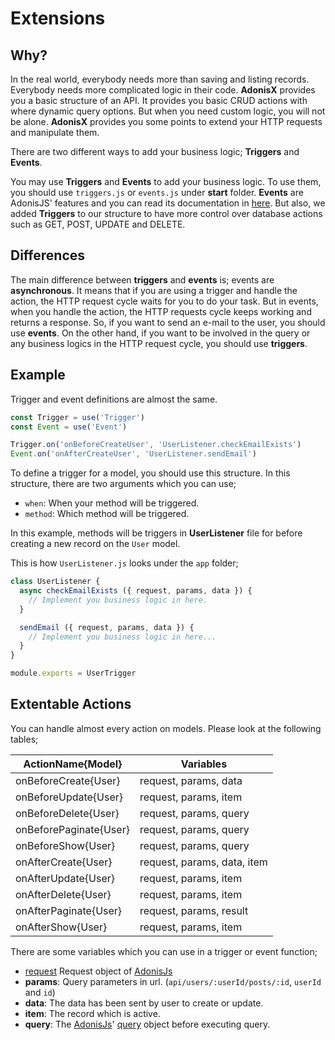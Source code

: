 # Extensions

## Why?

In the real world, everybody needs more than saving and listing records. Everybody needs more complicated logic in their code. **AdonisX** provides you a basic structure of an API. It provides you basic CRUD actions with where dynamic query options. But when you need custom logic, you will not be alone. **AdonisX** provides you some points to extend your HTTP requests and manipulate them. 

There are two different ways to add your business logic; **Triggers** and **Events**.

You may use **Triggers** and **Events** to add your business logic. To use them, you should use `triggers.js` or `events.js` under **start** folder. **Events** are AdonisJS' features and you can read its documentation in [here](https://adonisjs.com/docs/4.1/events). But also, we added **Triggers** to our structure to have more control over database actions such as GET, POST, UPDATE and DELETE.

## Differences

The main difference between **triggers** and **events** is; events are **asynchronous**. It means that if you are using a trigger and handle the action, the HTTP request cycle waits for you to do your task. But in events, when you handle the action, the HTTP requests cycle keeps working and returns a response. So, if you want to send an e-mail to the user, you should use **events**. On the other hand, if you want to be involved in the query or any business logics in the HTTP request cycle, you should use **triggers**.

## Example

Trigger and event definitions are almost the same.

```js
const Trigger = use('Trigger')
const Event = use('Event')

Trigger.on('onBeforeCreateUser', 'UserListener.checkEmailExists')
Event.on('onAfterCreateUser', 'UserListener.sendEmail')
```

To define a trigger for a model, you should use this structure. In this structure, there are two arguments which you can use;

- `when`: When your method will be triggered.
- `method`: Which method will be triggered.

In this example, methods will be triggers in **UserListener** file for before creating a new record on the `User` model.

This is how `UserListener.js` looks under the `app` folder;

```js
class UserListener {
  async checkEmailExists ({ request, params, data }) {
    // Implement you business logic in here.
  }

  sendEmail ({ request, params, data }) {
    // Implement you business logic in here...
  }
}

module.exports = UserTrigger
```

## Extentable Actions

You can handle almost every action on models. Please look at the following tables;

| ActionName{Model}      | Variables                    |
|------------------------|------------------------------|
| onBeforeCreate{User}   | request, params, data        |
| onBeforeUpdate{User}   | request, params, item        |
| onBeforeDelete{User}   | request, params, query       |
| onBeforePaginate{User} | request, params, query       |
| onBeforeShow{User}     | request, params, query       |
| onAfterCreate{User}    | request, params, data, item  |
| onAfterUpdate{User}    | request, params, item        |
| onAfterDelete{User}    | request, params, item        |
| onAfterPaginate{User}  | request, params, result      |
| onAfterShow{User}      | request, params, item        |

There are some variables which you can use in a trigger or event function;

- [request](https://adonisjs.com/docs/4.1/request) Request object of [AdonisJs](https://adonisjs.com)
- **params**: Query parameters in url. (`api/users/:userId/posts/:id`, `userId` and `id`)
- **data**: The data has been sent by user to create or update.
- **item**: The record which is active.
- **query**: The [AdonisJs](https://adonisjs.com)' [query](https://adonisjs.com/docs/4.1/lucid#_query_builder) object before executing query.